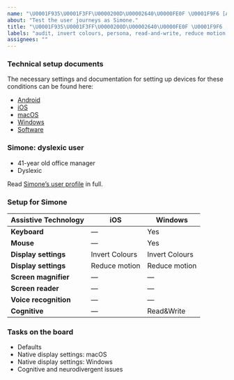 ```yaml
---
name: "\U0001F935\U0001F3FF\U0000200D\U00002640\U0000FE0F \U0001F9F6 [AUDIT] Test as Simone"
about: "Test the user journeys as Simone."
title: "\U0001F935\U0001F3FF\U0000200D\U00002640\U0000FE0F \U0001F9F6 [AUDIT] Test as Simone"
labels: "audit, invert colours, persona, read-and-write, reduce motion, settings, simone, user journey"
assignees: ""
---
```

### Technical setup documents

The necessary settings and documentation for setting up devices for these conditions can be found here:

- [Android](../blob/main/docs/ANDROID.md)
- [iOS](../blob/main/docs/IOS.md)
- [macOS](../blob/main/docs/MACOS.md)
- [Windows](../blob/main/docs/WINDOWS.md)
- [Software](../blob/main/docs/SOFTWARE.md)

### Simone: dyslexic user

- 41-year old office manager
- Dyslexic

Read [Simone’s user profile](../blob/main/personas/SIMONE.md) in full.

### Setup for Simone

| Assistive Technology  | iOS            | Windows        |
| --------------------- | -------------- | -------------- |
| **Keyboard**          | —              | Yes            |
| **Mouse**             | —              | Yes            |
| **Display settings**  | Invert Colours | Invert Colours |
| **Display settings**  | Reduce motion  | Reduce motion  |
| **Screen magnifier**  | —              | —              |
| **Screen reader**     | —              | —              |
| **Voice recognition** | —              | —              |
| **Cognitive**         | —              | Read&Write     |

### Tasks on the board

- Defaults
- Native display settings: macOS
- Native display settings: Windows
- Cognitive and neurodivergent issues
